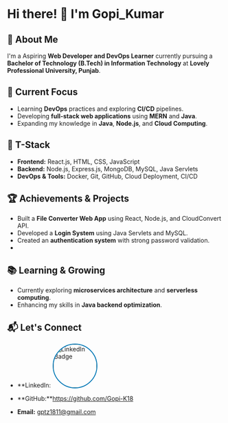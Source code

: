# Hi there! 👋 I'm Gopi_Kumar

## 🚀 About Me
I'm a Aspiring **Web Developer and DevOps Learner** currently pursuing a **Bachelor of Technology (B.Tech) in Information Technology** at **Lovely Professional University, Punjab**.

## 🎯 Current Focus
- Learning **DevOps** practices and exploring **CI/CD** pipelines.
- Developing **full-stack web applications** using **MERN** and **Java**.
- Expanding my knowledge in **Java**, **Node.js**, and **Cloud Computing**.

## 🔧 T-Stack
- **Frontend:** React.js, HTML, CSS, JavaScript
- **Backend:** Node.js, Express.js, MongoDB, MySQL, Java Servlets
- **DevOps & Tools:** Docker, Git, GitHub, Cloud Deployment, CI/CD


## 🏆 Achievements & Projects
- Built a **File Converter Web App** using React, Node.js, and CloudConvert API.
- Developed a **Login System** using Java Servlets and MySQL.
- Created an **authentication system** with strong password validation.
- 

## 📚 Learning & Growing
- Currently exploring **microservices architecture** and **serverless computing**.
- Enhancing my skills in **Java backend optimization**.

## 📬 Let's Connect
- **LinkedIn:   <a href=" https://www.linkedin.com/in/gopi-k18/" target="_blank">
                <img src="https://media.licdn.com/dms/image/v2/D4D35AQEVXpYVDG9hxQ/profile-framedphoto- 
                  shrink_400_400/profile-framedphoto-shrink_400_400/0/1723183342867? 
                  e=1739282400&v=beta&t=djTqgRWRuSCwgEtzk42FXeCPrSqbJLV2hO3WsXLkiHs" alt="LinkedIn Badge" style="width: 
                  100px; height: 100px; border-radius: 50%; border: 2px solid #0077B5;">
                 </a>

- **GitHub:**https://github.com/Gopi-K18
- **Email:** gptz1811@gmail.com



